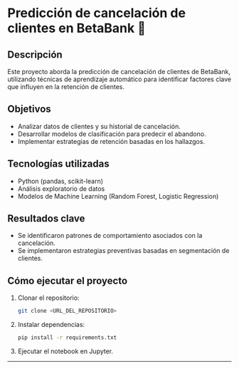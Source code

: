 # Predicción de cancelación de clientes en BetaBank 🏦

## Descripción
Este proyecto aborda la predicción de cancelación de clientes de BetaBank, utilizando técnicas de aprendizaje automático para identificar factores clave que influyen en la retención de clientes.

## Objetivos
- Analizar datos de clientes y su historial de cancelación.
- Desarrollar modelos de clasificación para predecir el abandono.
- Implementar estrategias de retención basadas en los hallazgos.

## Tecnologías utilizadas
- Python (pandas, scikit-learn)
- Análisis exploratorio de datos
- Modelos de Machine Learning (Random Forest, Logistic Regression)

## Resultados clave
- Se identificaron patrones de comportamiento asociados con la cancelación.
- Se implementaron estrategias preventivas basadas en segmentación de clientes.

## Cómo ejecutar el proyecto
1. Clonar el repositorio:
   ```bash
   git clone <URL_DEL_REPOSITORIO>
   ```
2. Instalar dependencias:
   ```bash
   pip install -r requirements.txt
   ```
3. Ejecutar el notebook en Jupyter.

---
